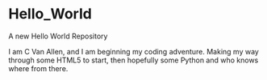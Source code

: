 # Hello_World
A new Hello World Repository

I am C Van Allen, and I am beginning my coding adventure.
Making my way through some HTML5 to start, then hopefully some Python and who knows where from there.

